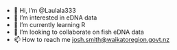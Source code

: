 - 👋 Hi, I’m @Laulala333
- 👀 I’m interested in eDNA data
- 🌱 I’m currently learning R
- 💞️ I’m looking to collaborate on fish eDNA data
- 📫 How to reach me josh.smith@waikatoregion.govt.nz

<!---
Laulala333/Laulala333 is a ✨ special ✨ repository because its `README.md` (this file) appears on your GitHub profile.
You can click the Preview link to take a look at your changes.
--->

